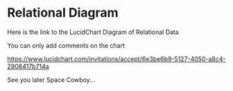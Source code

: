 # Relational Diagram

Here is the link to the LucidChart Diagram of Relational Data

You can only add comments on the chart

https://www.lucidchart.com/invitations/accept/6e3be6b9-5127-4050-a8c4-2908417b714a

See you later Space Cowboy...